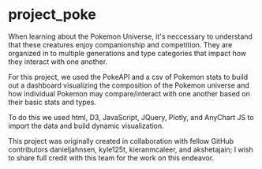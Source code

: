 # project_poke
When learning about the Pokemon Universe, it's neccessary to understand that these creatures enjoy companionship and competition. They are organized in to multiple generations and type categories that impact how they interact with one another.

For this project, we used the PokeAPI and a csv of Pokemon stats to build out a dashboard visualizing the composition of the Pokemon universe and how individual Pokemon may compare/interact with one another based on their basic stats and types.

To do this we used html, D3, JavaScript, JQuery, Plotly, and AnyChart JS to import the data and build dynamic visualization. 

This project was originally created in collaboration with fellow GitHub contributors danieljahnsen, kyle125t, kieranmcaleer, and akshetajain; I wish to share full credit with this team for the work on this endeavor.
